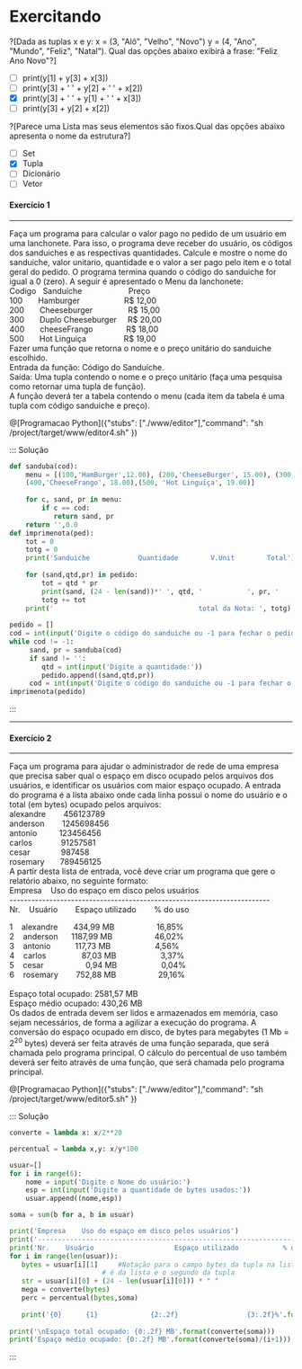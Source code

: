 # Exercitando
?[Dada as tuplas x e y: x = (3, "Alô", "Velho", "Novo") y = (4, "Ano", "Mundo", "Feliz", "Natal"). Qual das opções abaixo exibirá a frase: "Feliz Ano Novo"?]
- [ ] print(y[1] + y[3] + x[3])
- [ ] print(y[3] + ' ' + y[2] + ' ' + x[2])
- [X] print(y[3] + ' ' + y[1] + ' ' + x[3])
- [ ] print(y[3] + y[2] + x[2])

?[Parece uma Lista mas seus elementos são fixos.Qual das opções abaixo apresenta o nome da estrutura?]
- [ ] Set
- [x] Tupla
- [ ] Dicionário
- [ ] Vetor

#### Exercício 1
---
Faça um programa para calcular o valor pago no pedido de um usuário em uma lanchonete. Para isso, o programa deve receber do usuário, os códigos dos sanduiches e as respectivas quantidades. Calcule e mostre o nome do sanduiche, valor unitario, quantidade e o valor a ser pago pelo item  e o total geral do pedido.
O programa termina quando o código do sanduiche for igual a 0 (zero).
A seguir é apresentado o Menu da lanchonete:
<br>
Codigo&nbsp;&nbsp;&nbsp;Sanduíche&nbsp;&nbsp;&nbsp;&nbsp;&nbsp;&nbsp;&nbsp;&nbsp;&nbsp;&nbsp;&nbsp;&nbsp;&nbsp;&nbsp;&nbsp;&nbsp;&nbsp;&nbsp;&nbsp;&nbsp;&nbsp;Preço <br>
100&nbsp;&nbsp;&nbsp;&nbsp;&nbsp;&nbsp;&nbsp;Hamburger&nbsp;&nbsp;&nbsp;&nbsp;&nbsp;&nbsp;&nbsp;&nbsp;&nbsp;&nbsp;&nbsp;&nbsp;&nbsp;&nbsp;&nbsp;&nbsp;&nbsp;&nbsp;&nbsp;&nbsp;R$ 12,00<br>
200&nbsp;&nbsp;&nbsp;&nbsp;&nbsp;&nbsp;&nbsp;Cheeseburger&nbsp;&nbsp;&nbsp;&nbsp;&nbsp;&nbsp;&nbsp;&nbsp;&nbsp;&nbsp;&nbsp;&nbsp;&nbsp;&nbsp;&nbsp;&nbsp;R$ 15,00<br>
300&nbsp;&nbsp;&nbsp;&nbsp;&nbsp;&nbsp;&nbsp;Duplo Cheeseburger&nbsp;&nbsp;&nbsp;&nbsp;&nbsp;R$ 20,00<br>
400&nbsp;&nbsp;&nbsp;&nbsp;&nbsp;&nbsp;&nbsp;cheeseFrango&nbsp;&nbsp;&nbsp;&nbsp;&nbsp;&nbsp;&nbsp;&nbsp;&nbsp;&nbsp;&nbsp;&nbsp;&nbsp;&nbsp;&nbsp;R$ 18,00<br>
500&nbsp;&nbsp;&nbsp;&nbsp;&nbsp;&nbsp;&nbsp;Hot Linguiça&nbsp;&nbsp;&nbsp;&nbsp;&nbsp;&nbsp;&nbsp;&nbsp;&nbsp;&nbsp;&nbsp;&nbsp;&nbsp;&nbsp;&nbsp;&nbsp;&nbsp;R$ 19,00<br>
Fazer uma função que retorna o nome e o preço unitário do sanduiche escolhido. <br>Entrada da função: Código do Sanduíche. <br>Saída: Uma tupla contendo o nome e o preço unitário (faça uma pesquisa como retornar uma tupla de função). <br>A função deverá ter a tabela contendo o menu (cada item da tabela é uma tupla com código sanduiche e preço).

@[Programacao Python]({"stubs": ["./www/editor"],"command": "sh /project/target/www/editor4.sh" })

::: Solução
``` python
def sanduba(cod):
    menu = [(100,'HamBurger',12.00), (200,'CheeseBurger', 15.00), (300, 'Duplo CheeseBurger', 20.00),
    (400,'CheeseFrango', 18.00),(500, 'Hot Linguiça', 19.00)]
     
    for c, sand, pr in menu:
        if c == cod:
           return sand, pr 
    return '',0.0
def imprimenota(ped):
    tot = 0
    totg = 0
    print('Sanduiche            Quantidade        V.Unit        Total')
    
    for (sand,qtd,pr) in pedido:
        tot = qtd * pr 
        print(sand, (24 - len(sand))*' ', qtd, '           ', pr, '        ', tot)
        totg += tot
    print('                                    total da Nota: ', totg)
          
pedido = []
cod = int(input('Digite o código do sanduiche ou -1 para fechar o pedido:'))
while cod != -1:
     sand, pr = sanduba(cod)
     if sand != '':
        qtd = int(input('Digite a quantidade:'))
        pedido.append((sand,qtd,pr)) 
     cod = int(input('Digite o código do sanduiche ou -1 para fechar o pedido:'))
imprimenota(pedido)    
```
:::

---
#### Exercício 2
---
Faça um programa para ajudar o administrador de rede de uma empresa que precisa saber qual o espaço em disco ocupado pelos arquivos dos usuários, e identificar os usuários com maior espaço ocupado. A entrada do programa é a lista abaixo onde cada linha possui o nome do usuário e o total (em bytes) ocupado pelos arquivos:<br>
alexandre&nbsp;&nbsp;&nbsp;&nbsp;&nbsp;&nbsp;&nbsp;&nbsp;456123789<br>
anderson&nbsp;&nbsp;&nbsp;&nbsp;&nbsp;&nbsp;&nbsp;&nbsp;1245698456<br>
antonio&nbsp;&nbsp;&nbsp;&nbsp;&nbsp;&nbsp;&nbsp;&nbsp;&nbsp;&nbsp;123456456<br>
carlos&nbsp;&nbsp;&nbsp;&nbsp;&nbsp;&nbsp;&nbsp;&nbsp;&nbsp;&nbsp;&nbsp;&nbsp;&nbsp;91257581<br>
cesar&nbsp;&nbsp;&nbsp;&nbsp;&nbsp;&nbsp;&nbsp;&nbsp;&nbsp;&nbsp;&nbsp;&nbsp;&nbsp;&nbsp;987458<br>
rosemary&nbsp;&nbsp;&nbsp;&nbsp;&nbsp;&nbsp;&nbsp;789456125<br>
A partir desta lista de entrada, você deve criar um programa que gere o relatório abaixo, no seguinte formato:<br>
Empresa&nbsp;&nbsp;&nbsp;&nbsp;Uso do espaço em disco pelos usuários<br>
------------------------------------------------------------------------<br>
Nr.&nbsp;&nbsp;&nbsp;&nbsp;Usuário&nbsp;&nbsp;&nbsp;&nbsp;&nbsp;&nbsp;&nbsp;&nbsp;Espaço utilizado&nbsp;&nbsp;&nbsp;&nbsp;&nbsp;&nbsp;&nbsp;&nbsp;% do uso <br>

1&nbsp;&nbsp;&nbsp;&nbsp;alexandre&nbsp;&nbsp;&nbsp;&nbsp;&nbsp;&nbsp;&nbsp;434,99 MB&nbsp;&nbsp;&nbsp;&nbsp;&nbsp;&nbsp;&nbsp;&nbsp;&nbsp;&nbsp;&nbsp;&nbsp;&nbsp;&nbsp;&nbsp;&nbsp;&nbsp;&nbsp;&nbsp;16,85%<br>
2&nbsp;&nbsp;&nbsp;&nbsp;anderson&nbsp;&nbsp;&nbsp;&nbsp;&nbsp;&nbsp;1187,99 MB&nbsp;&nbsp;&nbsp;&nbsp;&nbsp;&nbsp;&nbsp;&nbsp;&nbsp;&nbsp;&nbsp;&nbsp;&nbsp;&nbsp;&nbsp;&nbsp;&nbsp;&nbsp;&nbsp;46,02%<br>
3&nbsp;&nbsp;&nbsp;&nbsp;antonio&nbsp;&nbsp;&nbsp;&nbsp;&nbsp;&nbsp;&nbsp;&nbsp;&nbsp;&nbsp;&nbsp;117,73 MB&nbsp;&nbsp;&nbsp;&nbsp;&nbsp;&nbsp;&nbsp;&nbsp;&nbsp;&nbsp;&nbsp;&nbsp;&nbsp;&nbsp;&nbsp;&nbsp;&nbsp;&nbsp;&nbsp;&nbsp;4,56%<br>
4&nbsp;&nbsp;&nbsp;&nbsp;carlos&nbsp;&nbsp;&nbsp;&nbsp;&nbsp;&nbsp;&nbsp;&nbsp;&nbsp;&nbsp;&nbsp;&nbsp;&nbsp;&nbsp;&nbsp;&nbsp;87,03 MB&nbsp;&nbsp;&nbsp;&nbsp;&nbsp;&nbsp;&nbsp;&nbsp;&nbsp;&nbsp;&nbsp;&nbsp;&nbsp;&nbsp;&nbsp;&nbsp;&nbsp;&nbsp;&nbsp;&nbsp;3,37%<br>
5&nbsp;&nbsp;&nbsp;&nbsp;cesar&nbsp;&nbsp;&nbsp;&nbsp;&nbsp;&nbsp;&nbsp;&nbsp;&nbsp;&nbsp;&nbsp;&nbsp;&nbsp;&nbsp;&nbsp;&nbsp;&nbsp;&nbsp;&nbsp;0,94 MB&nbsp;&nbsp;&nbsp;&nbsp;&nbsp;&nbsp;&nbsp;&nbsp;&nbsp;&nbsp;&nbsp;&nbsp;&nbsp;&nbsp;&nbsp;&nbsp;&nbsp;&nbsp;&nbsp;&nbsp;0,04%<br>
6&nbsp;&nbsp;&nbsp;&nbsp;rosemary&nbsp;&nbsp;&nbsp;&nbsp;&nbsp;&nbsp;&nbsp;&nbsp;752,88 MB&nbsp;&nbsp;&nbsp;&nbsp;&nbsp;&nbsp;&nbsp;&nbsp;&nbsp;&nbsp;&nbsp;&nbsp;&nbsp;&nbsp;&nbsp;&nbsp;&nbsp;&nbsp;&nbsp;29,16%<br>
<br>
Espaço total ocupado: 2581,57 MB<br>
Espaço médio ocupado: 430,26 MB<br>
Os dados de entrada devem ser lidos e armazenados em memória, caso sejam necessários, de forma a agilizar a execução do programa. A conversão do espaço ocupado em disco, de bytes para megabytes (1 Mb = 2<sup>20</sup> bytes) deverá ser feita através de uma função separada, que será chamada pelo programa principal. O cálculo do percentual de uso também deverá ser feito através de uma função, que será chamada pelo programa principal.

@[Programacao Python]({"stubs": ["./www/editor"],"command": "sh /project/target/www/editor5.sh" })

::: Solução
``` python
converte = lambda x: x/2**20

percentual = lambda x,y: x/y*100

usuar=[]
for i in range(6):
    nome = input('Digite o Nome do usuário:')
    esp = int(input('Digite a quantidade de bytes usados:'))
    usuar.append((nome,esp))

soma = sum(b for a, b in usuar)

print('Empresa    Uso do espaço em disco pelos usuários')
print('------------------------------------------------------------------------')
print('Nr.    Usuário                    Espaço utilizado           % do uso')
for i in range(len(usuar)):
   bytes = usuar[i][1]     #Notação para o campo bytes da tupla na lista. O primeiro índice
                       # é da lista e o segundo da tupla
   str = usuar[i][0] + (24 - len(usuar[i][0])) * " "                   
   mega = converte(bytes)
   perc = percentual(bytes,soma)
   
   print('{0}      {1}             {2:.2f}                 {3:.2f}%'.format(i+1,str, mega, perc))   
   
print('\nEspaço total ocupado: {0:.2f} MB'.format(converte(soma)))  
print('Espaço médio ocupado: {0:.2f} MB'.format(converte(soma)/(i+1)))

```
:::

